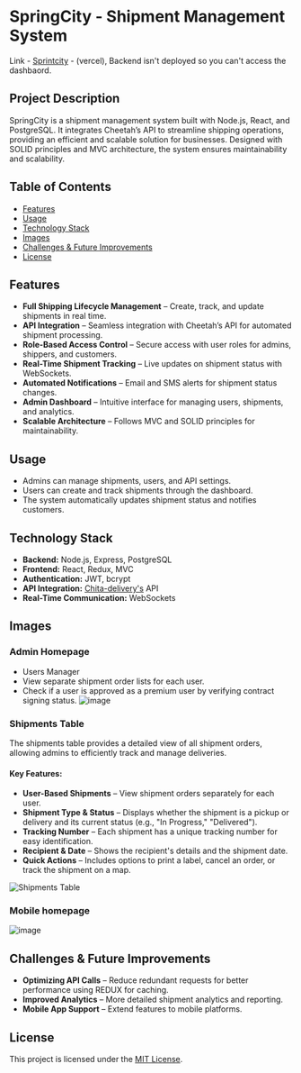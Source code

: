 # SpringCity - Shipment Management System
Link - [Sprintcity](https://frontend-sprintcity.vercel.app/) - (vercel), Backend isn't deployed so you can't access the dashbaord. 
## Project Description
SpringCity is a shipment management system built with Node.js, React, and PostgreSQL. It integrates Cheetah’s API to streamline shipping operations, providing an efficient and scalable solution for businesses. Designed with SOLID principles and MVC architecture, the system ensures maintainability and scalability.

## Table of Contents
- [Features](#features)
- [Usage](#usage)
- [Technology Stack](#technology-stack)
- [Images](#images)
- [Challenges & Future Improvements](#challenges--future-improvements)
- [License](#license)

## Features
- **Full Shipping Lifecycle Management** – Create, track, and update shipments in real time.
- **API Integration** – Seamless integration with Cheetah’s API for automated shipment processing.
- **Role-Based Access Control** – Secure access with user roles for admins, shippers, and customers.
- **Real-Time Shipment Tracking** – Live updates on shipment status with WebSockets.
- **Automated Notifications** – Email and SMS alerts for shipment status changes.
- **Admin Dashboard** – Intuitive interface for managing users, shipments, and analytics.
- **Scalable Architecture** – Follows MVC and SOLID principles for maintainability.

## Usage
- Admins can manage shipments, users, and API settings.
- Users can create and track shipments through the dashboard.
- The system automatically updates shipment status and notifies customers.

## Technology Stack
- **Backend:** Node.js, Express, PostgreSQL
- **Frontend:** React, Redux, MVC
- **Authentication:** JWT, bcrypt
- **API Integration:** [Chita-delivery's](https://chitadelivery.co.il/) API
- **Real-Time Communication:** WebSockets

## Images

### **Admin Homepage**
- Users Manager  
- View separate shipment order lists for each user.  
- Check if a user is approved as a premium user by verifying contract signing status.
![image](https://github.com/user-attachments/assets/aa1d9e1b-3e86-443e-8414-a7f80052e487)

### **Shipments Table**
The shipments table provides a detailed view of all shipment orders, allowing admins to efficiently track and manage deliveries.

#### **Key Features:**
- **User-Based Shipments** – View shipment orders separately for each user.
- **Shipment Type & Status** – Displays whether the shipment is a pickup or delivery and its current status (e.g., "In Progress," "Delivered").
- **Tracking Number** – Each shipment has a unique tracking number for easy identification.
- **Recipient & Date** – Shows the recipient's details and the shipment date.
- **Quick Actions** – Includes options to print a label, cancel an order, or track the shipment on a map.

![Shipments Table](https://github.com/user-attachments/assets/aa1d9e1b-3e86-443e-8414-a7f80052e487)



###  **Mobile homepage**
  
![image](https://github.com/user-attachments/assets/1e4c1b37-7fc8-4032-98d4-d765e6cabc86)

## Challenges & Future Improvements
- **Optimizing API Calls** – Reduce redundant requests for better performance using REDUX for caching.
- **Improved Analytics** – More detailed shipment analytics and reporting.
- **Mobile App Support** – Extend features to mobile platforms.


## License
This project is licensed under the [MIT License](LICENSE).
